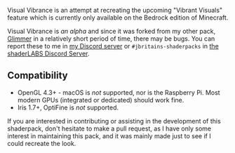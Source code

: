Visual Vibrance is an attempt at recreating the upcoming "Vibrant Visuals" feature which is currently only available on the Bedrock edition of Minecraft.

Visual Vibrance is _an alpha_ and since it was forked from my other pack, [Glimmer](https://modrinth.com/shader/glimmer-shaders) in a relatively short period of time, there may be bugs. You can report these to me in [my Discord server](https://discord.gg/4U3nPxTznF) or `#jbritains-shaderpacks` in [the shaderLABS Discord Server](https://discord.gg/RpzWN9S).

## Compatibility

- OpenGL 4.3+ - macOS is _not_ supported, nor is the Raspberry Pi. Most modern GPUs (integrated or dedicated) should work fine.
- Iris 1.7+, OptiFine is _not_ supported.

If you are interested in contributing or assisting in the development of this shaderpack, don't hesitate to make a pull request, as I have only some interest in maintaining this pack, and it was mainly made just to see if I could recreate the look.
